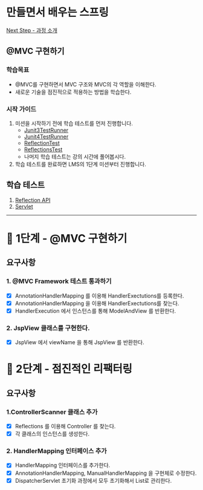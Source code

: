# 만들면서 배우는 스프링
[Next Step - 과정 소개](https://edu.nextstep.camp/c/4YUvqn9V)

## @MVC 구현하기

### 학습목표
- @MVC를 구현하면서 MVC 구조와 MVC의 각 역할을 이해한다.
- 새로운 기술을 점진적으로 적용하는 방법을 학습한다.

### 시작 가이드
1. 미션을 시작하기 전에 학습 테스트를 먼저 진행합니다.
    - [Junit3TestRunner](study/src/test/java/reflection/Junit3TestRunner.java)
    - [Junit4TestRunner](study/src/test/java/reflection/Junit4TestRunner.java)
    - [ReflectionTest](study/src/test/java/reflection/ReflectionTest.java)
    - [ReflectionsTest](study/src/test/java/reflection/ReflectionsTest.java)
    - 나머지 학습 테스트는 강의 시간에 풀어봅시다.
2. 학습 테스트를 완료하면 LMS의 1단계 미션부터 진행합니다.

## 학습 테스트
1. [Reflection API](study/src/test/java/reflection)
2. [Servlet](study/src/test/java/servlet)


---

# 🚀 1단계 - @MVC 구현하기

## 요구사항
### 1. @MVC Framework 테스트 통과하기
- [x] AnnotationHandlerMapping 를 이용해 HandlerExectutions를 등록한다.
- [x] AnnotationHandlerMapping 을 이용해 HandlerExectutions를 찾는다.
- [x] HandlerExecution 에서 인스턴스를 통해 ModelAndView 를 반환한다.

### 2. JspView 클래스를 구현한다.
- [x] JspView 에서 viewName 을 통해 JspView 를 반환한다.

# 🚀 2단계 - 점진적인 리팩터링

## 요구사항

### 1.ControllerScanner 클래스 추가
- [x] Reflections 를 이용해 Controller 를 찾는다.
- [x] 각 클래스의 인스턴스를 생성한다.

### 2. HandlerMapping 인터페이스 추가
- [x] HandlerMapping 인터페이스를 추가한다.
- [x] AnnotationHandlerMapping, ManualHandlerMapping 을 구현체로 수정한다.
- [x] DispatcherServlet 초기화 과정에서 모두 초기화해서 List로 관리한다.
